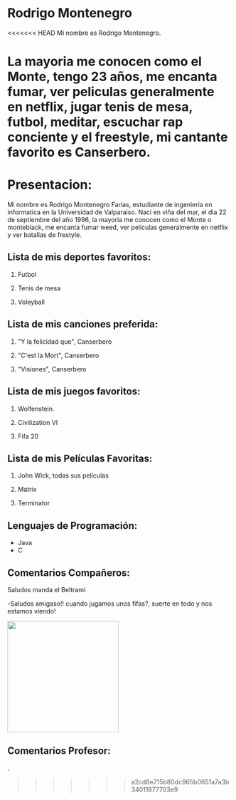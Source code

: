 # Rodrigo Montenegro

<<<<<<< HEAD
Mi nombre es Rodrigo Montenegro.

La mayoria me conocen como el Monte, tengo 23 años, me encanta fumar, ver peliculas generalmente en netflix, jugar tenis de mesa, futbol, meditar, escuchar rap conciente y el freestyle, mi cantante favorito es Canserbero.
=======
# Presentacion:

Mi nombre es Rodrigo Montenegro Farias, estudiante de ingenieria en informatica en la  Universidad de Valparaiso.
Naci en viña del mar, el dia 22 de septiembre del año 1996, la mayoria me conocen como el Monte o monteblack,
me encanta fumar weed, ver peliculas generalmente en netflix y ver batallas de frestyle.


## Lista de mis deportes favoritos:
1. Futbol
   
2. Tenis de mesa
   
3. Voleyball

## Lista de mis canciones preferida:

1. "Y la felicidad que", Canserbero
   
2. "C'est la Mort", Canserbero
   
3. "Visiones", Canserbero




## Lista de mis juegos favoritos:
1. Wolfenstein.
   
2. Civilization VI
   
3. Fifa 20


## Lista de mis Películas Favoritas:
1. John Wick, todas sus peliculas
   
2. Matrix

3. Terminator

## Lenguajes de Programación:

- Java
- C

## Comentarios Compañeros:
Saludos manda el Beltrami

-Saludos amigaso!! cuando jugamos unos fifas?, suerte en todo y nos estamos viendo!

<img src="https://media.giphy.com/media/h26R1JMxiqYpwp0rkF/giphy.gif" width="250" />


## Comentarios Profesor:

.
>>>>>>> a2cd8e715b80dc965b0651a7a3b34011877703e9
